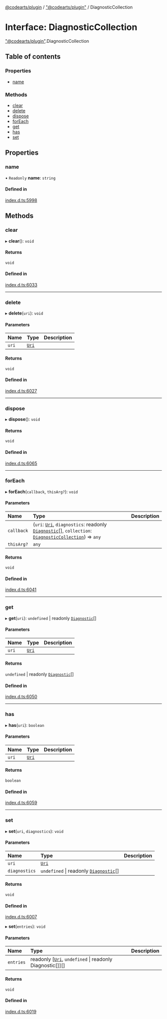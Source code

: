 [@codearts/plugin](../README.md) / ["@codearts/plugin"](../modules/_codearts_plugin_.md) / DiagnosticCollection

# Interface: DiagnosticCollection

["@codearts/plugin"](../modules/_codearts_plugin_.md).DiagnosticCollection

## Table of contents

### Properties

- [name](codearts_plugin_.DiagnosticCollection.md#name)

### Methods

- [clear](codearts_plugin_.DiagnosticCollection.md#clear)
- [delete](codearts_plugin_.DiagnosticCollection.md#delete)
- [dispose](codearts_plugin_.DiagnosticCollection.md#dispose)
- [forEach](codearts_plugin_.DiagnosticCollection.md#foreach)
- [get](codearts_plugin_.DiagnosticCollection.md#get)
- [has](codearts_plugin_.DiagnosticCollection.md#has)
- [set](codearts_plugin_.DiagnosticCollection.md#set)

## Properties

### name

• `Readonly` **name**: `string`

#### Defined in

[index.d.ts:5998](https://github.com/huaweicloud/cloudide-plugin-api/blob/3b0eee8/index.d.ts#L5998)

## Methods

### clear

▸ **clear**(): `void`

#### Returns

`void`

#### Defined in

[index.d.ts:6033](https://github.com/huaweicloud/cloudide-plugin-api/blob/3b0eee8/index.d.ts#L6033)

___

### delete

▸ **delete**(`uri`): `void`

#### Parameters

| Name | Type | Description |
| :------ | :------ | :------ |
| `uri` | [`Uri`](../classes/codearts_plugin_.Uri.md) |  |

#### Returns

`void`

#### Defined in

[index.d.ts:6027](https://github.com/huaweicloud/cloudide-plugin-api/blob/3b0eee8/index.d.ts#L6027)

___

### dispose

▸ **dispose**(): `void`

#### Returns

`void`

#### Defined in

[index.d.ts:6065](https://github.com/huaweicloud/cloudide-plugin-api/blob/3b0eee8/index.d.ts#L6065)

___

### forEach

▸ **forEach**(`callback`, `thisArg?`): `void`

#### Parameters

| Name | Type | Description |
| :------ | :------ | :------ |
| `callback` | (`uri`: [`Uri`](../classes/codearts_plugin_.Uri.md), `diagnostics`: readonly [`Diagnostic`](../classes/codearts_plugin_.Diagnostic.md)[], `collection`: [`DiagnosticCollection`](codearts_plugin_.DiagnosticCollection.md)) => `any` |  |
| `thisArg?` | `any` |  |

#### Returns

`void`

#### Defined in

[index.d.ts:6041](https://github.com/huaweicloud/cloudide-plugin-api/blob/3b0eee8/index.d.ts#L6041)

___

### get

▸ **get**(`uri`): `undefined` \| readonly [`Diagnostic`](../classes/codearts_plugin_.Diagnostic.md)[]

#### Parameters

| Name | Type | Description |
| :------ | :------ | :------ |
| `uri` | [`Uri`](../classes/codearts_plugin_.Uri.md) |  |

#### Returns

`undefined` \| readonly [`Diagnostic`](../classes/codearts_plugin_.Diagnostic.md)[]

#### Defined in

[index.d.ts:6050](https://github.com/huaweicloud/cloudide-plugin-api/blob/3b0eee8/index.d.ts#L6050)

___

### has

▸ **has**(`uri`): `boolean`

#### Parameters

| Name | Type | Description |
| :------ | :------ | :------ |
| `uri` | [`Uri`](../classes/codearts_plugin_.Uri.md) |  |

#### Returns

`boolean`

#### Defined in

[index.d.ts:6059](https://github.com/huaweicloud/cloudide-plugin-api/blob/3b0eee8/index.d.ts#L6059)

___

### set

▸ **set**(`uri`, `diagnostics`): `void`

#### Parameters

| Name | Type | Description |
| :------ | :------ | :------ |
| `uri` | [`Uri`](../classes/codearts_plugin_.Uri.md) |  |
| `diagnostics` | `undefined` \| readonly [`Diagnostic`](../classes/codearts_plugin_.Diagnostic.md)[] |  |

#### Returns

`void`

#### Defined in

[index.d.ts:6007](https://github.com/huaweicloud/cloudide-plugin-api/blob/3b0eee8/index.d.ts#L6007)

▸ **set**(`entries`): `void`

#### Parameters

| Name | Type | Description |
| :------ | :------ | :------ |
| `entries` | readonly [[`Uri`](../classes/codearts_plugin_.Uri.md), `undefined` \| readonly Diagnostic[]][] |  |

#### Returns

`void`

#### Defined in

[index.d.ts:6019](https://github.com/huaweicloud/cloudide-plugin-api/blob/3b0eee8/index.d.ts#L6019)
